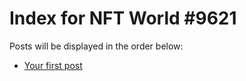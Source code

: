 # Index for NFT World #9621
Posts will be displayed in the order below:

- [Your first post](./001-first.md)

